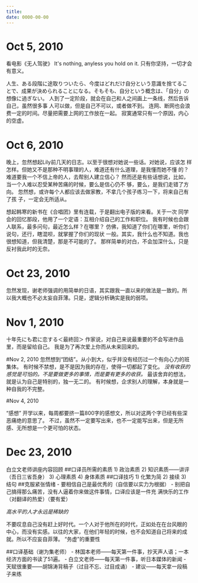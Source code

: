 ```yaml
---
title: 
date: 0000-00-00
---
```

# Oct 5, 2010 
看电影《无人驾驶》
It's nothing, anyless you hold on it.
只有你坚持，一切才会有意义。

人生、ある段階に途取りついたら、今度はどれだけ自分という意識を捨てるこ
とで、成果が決められることになる。そもそも、自分という概念は、「自分」の
想像に過ぎない。
人到了一定阶段，就会在自己和人之间画上一条线，然后告诉自己，虽然很多事
人可以做，但是自己不可以，或者做不到。
连网、断网也会浪费一定的时间。尽量把需要上网的工作放在一起。
寂寞通常只有一个原因，内心的空虚。
# Oct 6, 2010 
晚上，忽然想起Lily前几天的日志。以至于很想对她说一些话。对她说，应该怎
样怎样。但她又不是那种不明事理的人，难道还有什么道理，是我懂而她不懂
的？难道要我一个不信上帝的人，去帮别人建立信心？
然而还是有些话想说，比如，当一个人难以忍受某种苦痛的时候，要么是信心仍不
够，要么，是我们走错了方向。
忽然想，或许每个人都应该去做家教，不拿几个孩子练习一下，将来自己有了孩
子，一定会无所适从。

想起韩寒的新书在《合唱团》里有连载，于是翻出电子版的来看。关于一次
同学会的回忆那段，他用了一个定语：互相介绍自己的工作和职位。
我有时候也会跟人联系，最多问句，最近怎么样？在哪里？
仿佛，我知道了你们在哪里，听你们说句，还行，瞎混呗，就掌握了你们的现状
一般。其实，我什么也不知道。我也很想知道，但我清楚，那是不可能的了。
那样简单的对白，不会加深什么，只是反衬我此时的无奈。



# Oct 23, 2010 
忽然发现，谢老师强调的用简单的日语，其实跟我一直以来的做法是一致的。所
以我大概也不必太妄自菲薄。只是，逻辑分析确实是我的弱项。

# Nov 1, 2010 

  
十年先にも君に恋する＜最終回＞
作家说，对自己来说最重要的不会写进作品里，而是留给自己。
我是为了再次爱上你而从未来回来的。


#Nov 2, 2010 
忽然想到“团结”。从小到大，似乎并没有经历过一个有向心力的班集体。
有时候不禁想，是不是因为我的存在，使得一切都起了变化。
_没有收获的感觉是可怕的。不是要做更多的事情，而是要有更多的收获。_
最该舍弃的想法，就是认为自己是特别的，独一无二的。
有时候想，企求别人的理解，本身就是一种自我的不完整。




#Nov 4, 2010 

“感想”
开学以来，每周都要挤一篇800字的感想文，所以对这两个字已经有些深恶痛绝的意思了。
不过，虽然不一定要写出来，也不一定能写出来，但是无所感、无所想是一个更可怕的状态。

# Dec 23, 2010
白立文老师讲座内容回顾
##口译员所需的素质
     1) 政治素质
     2) 知识素质——讲评（吾日三省吾身）
     3) 心理素质
     4) 身体素质
##口译技巧
     1) 化繁为简
     2) 接续
     3) 结句
##克服紧张情绪
     - 要相信自己是最优秀的（自信要以实力为根据）
     - 别把自己搞得那么痛苦，没有人逼着你来做这件事情，口译应该是一件充
       满快乐的工作（对翻译的热爱）（要有爱）

*高水平的人才永远是稀缺的*

不要叹息自己没有赶上好时代。一个人对于他所在的时代，正如处在在台风眼的
中心，而没有实感。以往的大家，在他们年轻的时候，也不会知道自己将来的成
就。所以不应妄自菲薄。
“务虚”的重要性

##口译基础（谢为集老师）
     - 林国本老师——每天第一件事，抄天声人语；一本经济方面的书读了51遍。
     - 白立文老师——每天第一件事，听日本媒体的新闻
     - 天赋很重要——胡锦涛背稿子（过目不忘、过目成诵）
     - 建议——每天拿一段稿子来练
